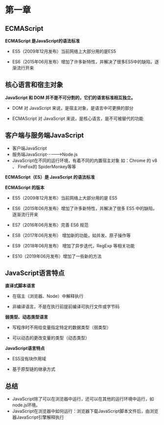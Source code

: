﻿# 第一章
## ECMAScript
**ECMAScript 是JavaScript的语法标准**
-  ES5（2009年12月发布）当前网络上大部分用的是ES5

- ES6（2015年06月发布）增加了许多新特性，并解决了很多ES5中的缺陷，逐渐流行开来
## 核心语言和宿主对象
**JavaScript 和 DOM 并不是不可分割的，它们的语言标准相互独立。**

- DOM 对 JavaScript 来说，是宿主对象，是语言中可更换的部分

- ECMAScript 对 JavaScript 来说，是核心语言，是不可被替代的功能

## 客户端与服务端JavaScript
- 客户端JavaScript
- 服务端JavaScript----->Node.js
- JavaScript在不同的运行环境，有着不同的内置宿主对象
如：Chrome 的 v8 、 FireFox的 SpiderMonkey等等

**ECMAScript（ES）是 JavaScript 的语法标准**

**ECMAScript 的版本**

- ES5（2009年12月发布）当前网络上大部分用的是 ES5

- ES6（2015年06月发布）增加了许多新特性，并解决了很多 ES5 中的缺陷，逐渐流行开来

- ES7（2016年06月发布）完善 ES6 规范

- ES8（2017年06月发布） 增加新的功能，如并发、原子操作等

- ES9（2018年06月发布） 增加了异步迭代，RegExp 等相关功能

- ES10（2019年06月发布）增加了一些新的方法

## JavaScript语言特点
**直译式脚本语言**

- 在宿主（浏览器、Node）中解释执行

- 非编译语言，不是在执行前提前编译可执行文件或字节码

**弱类型、动态类型语言**

- 写程序时不用给变量指定特定的数据类型（弱类型）

- 可以动态的更改变量的类型（动态类型）

**JavaScript语言特点**

- ES5没有块作用域

- 基于原型链的继承方式

## 总结
+ JavaScript除了可以在浏览器中运行，还可以在其他的运行环境中运行，如node.js环境。
+ JavaScript在浏览器中如何运行：浏览器下载JavaScript脚本文件后，由浏览器JavaScript引擎解释执行

